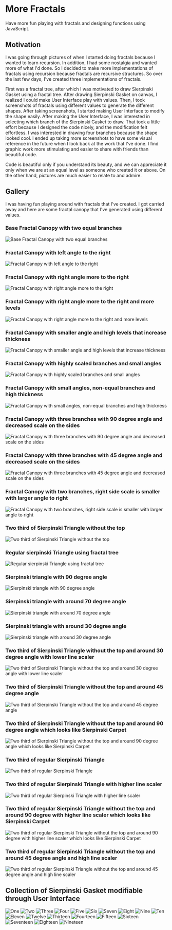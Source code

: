 # More Fractals

Have more fun playing with fractals and designing functions using JavaScript.

## Motivation

I was going through pictures of when I started doing fractals because I wanted to learn recursion. In addition, I had some nostalgia and wanted more of what I'd done. So I decided to make more implementations of fractals using recursion because fractals are recursive structures. So over the last few days, I've created three implementations of fractals.

First was a fractal tree, after which I was motivated to draw Sierpinski Gasket using a fractal tree. After drawing Sierpinski Gasket on canvas, I realized I could make User Interface play with values. Then, I took screenshots of fractals using different values to generate the different shapes. After taking screenshots, I started making User Interface to modify the shape easily. After making the User Interface, I was interested in selecting which branch of the Sierpinski Gasket to draw. That took a little effort because I designed the code nicely, and the modification felt effortless. I was interested in drawing four branches because the shape looked cool. I ended up taking more screenshots to have some visual reference in the future when I look back at the work that I've done. I find graphic work more stimulating and easier to share with friends than beautiful code.

Code is beautiful only if you understand its beauty, and we can appreciate it only when we are at an equal level as someone who created it or above. On the other hand, pictures are much easier to relate to and admire.

## Gallery

I was having fun playing around with fractals that I've created. I got carried away and here are some fractal canopy that I've generated using different values.

### Base Fractal Canopy with two equal branches

![Base Fractal Canopy with two equal branches](./gallery/a.png)

### Fractal Canopy with left angle to the right

![Fractal Canopy with left angle to the right](./gallery/b.png)

### Fractal Canopy with right angle more to the right

![Fractal Canopy with right angle more to the right](./gallery/c.png)

### Fractal Canopy with right angle more to the right and more levels

![Fractal Canopy with right angle more to the right and more levels](./gallery/d.png)

### Fractal Canopy with smaller angle and high levels that increase thickness

![Fractal Canopy with smaller angle and high levels that increase thickness](./gallery/e.png)

### Fractal Canopy with highly scaled branches and small angles

![Fractal Canopy with highly scaled branches and small angles](./gallery/f.png)

### Fractal Canopy with small angles, non-equal branches and high thickness

![Fractal Canopy with small angles, non-equal branches and high thickness](./gallery/g.png)

### Fractal Canopy with three branches with 90 degree angle and decreased scale on the sides

![Fractal Canopy with three branches with 90 degree angle and decreased scale on the sides](./gallery/h.png)

### Fractal Canopy with three branches with 45 degree angle and decreased scale on the sides

![Fractal Canopy with three branches with 45 degree angle and decreased scale on the sides](./gallery/i.png)

### Fractal Canopy with two branches, right side scale is smaller with larger angle to right

![Fractal Canopy with two branches, right side scale is smaller with larger angle to right](./gallery/j.png)

### Two third of Sierpinski Triangle without the top

![Two third of Sierpinski Triangle without the top](./gallery/k.png)

### Regular sierpinski Triangle using fractal tree

![Regular sierpinski Triangle using fractal tree](./gallery/l.png)

### Sierpinski triangle with 90 degree angle

![Sierpinski triangle with 90 degree angle](./gallery/m.png)

### Sierpinski triangle with around 70 degree angle

![Sierpinski triangle with around 70 degree angle](./gallery/n.png)

### Sierpinski triangle with around 30 degree angle

![Sierpinski triangle with around 30 degree angle](./gallery/o.png)

### Two third of Sierpinski Triangle without the top and around 30 degree angle with lower line scaler

![Two third of Sierpinski Triangle without the top and around 30 degree angle with lower line scaler](./gallery/p.png)

### Two third of Sierpinski Triangle without the top and around 45 degree angle

![Two third of Sierpinski Triangle without the top and around 45 degree angle](./gallery/q.png)

### Two third of Sierpinski Triangle without the top and around 90 degree angle which looks like Sierpinski Carpet

![Two third of Sierpinski Triangle without the top and around 90 degree angle which looks like Sierpinski Carpet](./gallery/r.png)

### Two third of regular Sierpinski Triangle

![Two third of regular Sierpinski Triangle](./gallery/s.png)

### Two third of regular Sierpinski Triangle with higher line scaler

![Two third of regular Sierpinski Triangle with higher line scaler](./gallery/t.png)

### Two third of regular Sierpinski Triangle without the top and around 90 degree with higher line scaler which looks like Sierpinski Carpet

![Two third of regular Sierpinski Triangle without the top and around 90 degree with higher line scaler which looks like Sierpinski Carpet](./gallery/u.png)

### Two third of regular Sierpinski Triangle without the top and around 45 degree angle and high line scaler

![Two third of regular Sierpinski Triangle without the top and around 45 degree angle and high line scaler](./gallery/v.png)

## Collection of Sierpinski Gasket modifiable through User Interface

![One](./gallery/ui-modifiable-sierpinski/1.png)
![Two](./gallery/ui-modifiable-sierpinski/2.png)
![Three](./gallery/ui-modifiable-sierpinski/3.png)
![Four](./gallery/ui-modifiable-sierpinski/4.png)
![Five](./gallery/ui-modifiable-sierpinski/5.png)
![Six](./gallery/ui-modifiable-sierpinski/6.png)
![Seven](./gallery/ui-modifiable-sierpinski/7.png)
![Eight](./gallery/ui-modifiable-sierpinski/8.png)
![Nine](./gallery/ui-modifiable-sierpinski/9.png)
![Ten](./gallery/ui-modifiable-sierpinski/10.png)
![Eleven](./gallery/ui-modifiable-sierpinski/11.png)
![Twelve](./gallery/ui-modifiable-sierpinski/12.png)
![Thirteen](./gallery/ui-modifiable-sierpinski/13.png)
![Fourteen](./gallery/ui-modifiable-sierpinski/14.png)
![Fifteen](./gallery/ui-modifiable-sierpinski/15.png)
![Sixteen](./gallery/ui-modifiable-sierpinski/16.png)
![Seventeen](./gallery/ui-modifiable-sierpinski/17.png)
![Eighteen](./gallery/ui-modifiable-sierpinski/18.png)
![Nineteen](./gallery/ui-modifiable-sierpinski/19.png)
